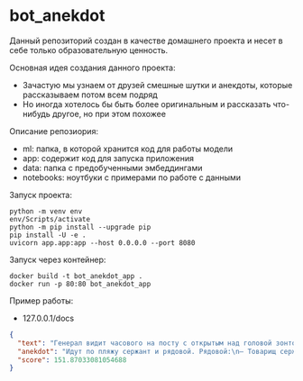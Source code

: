 # bot_anekdot

Данный репозиторий создан в качестве домашнего проекта и несет в себе только образовательную ценность.

Основная идея создания данного проекта:
- Зачастую мы узнаем от друзей смешные шутки и анекдоты, которые рассказываем потом всем подряд
- Но иногда хотелось бы быть более оригинальным и рассказать что-нибудь другое, но при этом похожее

Описание репозиория:
- ml: папка, в которой хранится код для работы модели
- app: содержит код для запуска приложения
- data: папка с предобученными эмбеддингами
- notebooks: ноутбуки с примерами по работе с данными

Запуск проекта:
```console
python -m venv env
env/Scripts/activate
python -m pip install --upgrade pip
pip install -U -e .
uvicorn app.app:app --host 0.0.0.0 --port 8080
```

Запуск через контейнер:
```console
docker build -t bot_anekdot_app .
docker run -p 80:80 bot_anekdot_app
```

Пример работы:
 - 127.0.0.1/docs
```json
{
  "text": "Генерал видит часового на посту с открытым над головой зонтом. — За всю свою долгую службу ни разу не видел солдата, который бы боялся дождя. — А я и не боюсь, у меня зонт.",
  "anekdot": "Идут по пляжу сержант и рядовой. Рядовой:\n– Товарищ сержант, не правда ли, вон у той девушки очень красивые ноги?\n– Не знаю, я еще не видел, как она марширует.",
  "score": 151.87033081054688
}
```
